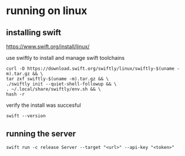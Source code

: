 # running on linux

## installing swift

https://www.swift.org/install/linux/

use swiftly to install and manage swift toolchains
```
curl -O https://download.swift.org/swiftly/linux/swiftly-$(uname -m).tar.gz && \
tar zxf swiftly-$(uname -m).tar.gz && \
./swiftly init --quiet-shell-followup && \
. ~/.local/share/swiftly/env.sh && \
hash -r
```

verify the install was succesful
```
swift --version
```

## running the server
```
swift run -c release Server --target "<url>" --api-key "<token>"
```
